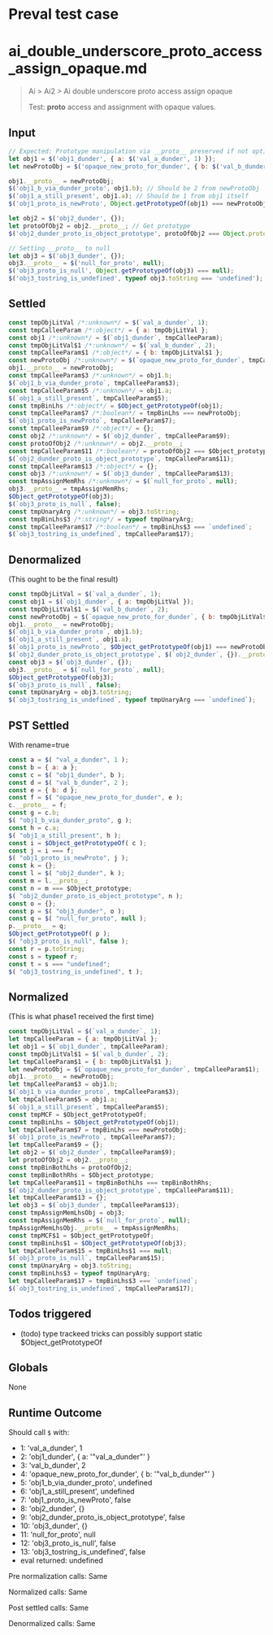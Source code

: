 # Preval test case

# ai_double_underscore_proto_access_assign_opaque.md

> Ai > Ai2 > Ai double underscore proto access assign opaque
>
> Test: __proto__ access and assignment with opaque values.

## Input

`````js filename=intro
// Expected: Prototype manipulation via __proto__ preserved if not optimized away.
let obj1 = $('obj1_dunder', { a: $('val_a_dunder', 1) });
let newProtoObj = $('opaque_new_proto_for_dunder', { b: $('val_b_dunder', 2) });

obj1.__proto__ = newProtoObj;
$('obj1_b_via_dunder_proto', obj1.b); // Should be 2 from newProtoObj
$('obj1_a_still_present', obj1.a); // Should be 1 from obj1 itself
$('obj1_proto_is_newProto', Object.getPrototypeOf(obj1) === newProtoObj);

let obj2 = $('obj2_dunder', {});
let protoOfObj2 = obj2.__proto__; // Get prototype
$('obj2_dunder_proto_is_object_prototype', protoOfObj2 === Object.prototype);

// Setting __proto__ to null
let obj3 = $('obj3_dunder', {});
obj3.__proto__ = $('null_for_proto', null);
$('obj3_proto_is_null', Object.getPrototypeOf(obj3) === null);
$('obj3_tostring_is_undefined', typeof obj3.toString === 'undefined');
`````


## Settled


`````js filename=intro
const tmpObjLitVal /*:unknown*/ = $(`val_a_dunder`, 1);
const tmpCalleeParam /*:object*/ = { a: tmpObjLitVal };
const obj1 /*:unknown*/ = $(`obj1_dunder`, tmpCalleeParam);
const tmpObjLitVal$1 /*:unknown*/ = $(`val_b_dunder`, 2);
const tmpCalleeParam$1 /*:object*/ = { b: tmpObjLitVal$1 };
const newProtoObj /*:unknown*/ = $(`opaque_new_proto_for_dunder`, tmpCalleeParam$1);
obj1.__proto__ = newProtoObj;
const tmpCalleeParam$3 /*:unknown*/ = obj1.b;
$(`obj1_b_via_dunder_proto`, tmpCalleeParam$3);
const tmpCalleeParam$5 /*:unknown*/ = obj1.a;
$(`obj1_a_still_present`, tmpCalleeParam$5);
const tmpBinLhs /*:object*/ = $Object_getPrototypeOf(obj1);
const tmpCalleeParam$7 /*:boolean*/ = tmpBinLhs === newProtoObj;
$(`obj1_proto_is_newProto`, tmpCalleeParam$7);
const tmpCalleeParam$9 /*:object*/ = {};
const obj2 /*:unknown*/ = $(`obj2_dunder`, tmpCalleeParam$9);
const protoOfObj2 /*:unknown*/ = obj2.__proto__;
const tmpCalleeParam$11 /*:boolean*/ = protoOfObj2 === $Object_prototype;
$(`obj2_dunder_proto_is_object_prototype`, tmpCalleeParam$11);
const tmpCalleeParam$13 /*:object*/ = {};
const obj3 /*:unknown*/ = $(`obj3_dunder`, tmpCalleeParam$13);
const tmpAssignMemRhs /*:unknown*/ = $(`null_for_proto`, null);
obj3.__proto__ = tmpAssignMemRhs;
$Object_getPrototypeOf(obj3);
$(`obj3_proto_is_null`, false);
const tmpUnaryArg /*:unknown*/ = obj3.toString;
const tmpBinLhs$3 /*:string*/ = typeof tmpUnaryArg;
const tmpCalleeParam$17 /*:boolean*/ = tmpBinLhs$3 === `undefined`;
$(`obj3_tostring_is_undefined`, tmpCalleeParam$17);
`````


## Denormalized
(This ought to be the final result)

`````js filename=intro
const tmpObjLitVal = $(`val_a_dunder`, 1);
const obj1 = $(`obj1_dunder`, { a: tmpObjLitVal });
const tmpObjLitVal$1 = $(`val_b_dunder`, 2);
const newProtoObj = $(`opaque_new_proto_for_dunder`, { b: tmpObjLitVal$1 });
obj1.__proto__ = newProtoObj;
$(`obj1_b_via_dunder_proto`, obj1.b);
$(`obj1_a_still_present`, obj1.a);
$(`obj1_proto_is_newProto`, $Object_getPrototypeOf(obj1) === newProtoObj);
$(`obj2_dunder_proto_is_object_prototype`, $(`obj2_dunder`, {}).__proto__ === $Object_prototype);
const obj3 = $(`obj3_dunder`, {});
obj3.__proto__ = $(`null_for_proto`, null);
$Object_getPrototypeOf(obj3);
$(`obj3_proto_is_null`, false);
const tmpUnaryArg = obj3.toString;
$(`obj3_tostring_is_undefined`, typeof tmpUnaryArg === `undefined`);
`````


## PST Settled
With rename=true

`````js filename=intro
const a = $( "val_a_dunder", 1 );
const b = { a: a };
const c = $( "obj1_dunder", b );
const d = $( "val_b_dunder", 2 );
const e = { b: d };
const f = $( "opaque_new_proto_for_dunder", e );
c.__proto__ = f;
const g = c.b;
$( "obj1_b_via_dunder_proto", g );
const h = c.a;
$( "obj1_a_still_present", h );
const i = $Object_getPrototypeOf( c );
const j = i === f;
$( "obj1_proto_is_newProto", j );
const k = {};
const l = $( "obj2_dunder", k );
const m = l.__proto__;
const n = m === $Object_prototype;
$( "obj2_dunder_proto_is_object_prototype", n );
const o = {};
const p = $( "obj3_dunder", o );
const q = $( "null_for_proto", null );
p.__proto__ = q;
$Object_getPrototypeOf( p );
$( "obj3_proto_is_null", false );
const r = p.toString;
const s = typeof r;
const t = s === "undefined";
$( "obj3_tostring_is_undefined", t );
`````


## Normalized
(This is what phase1 received the first time)

`````js filename=intro
const tmpObjLitVal = $(`val_a_dunder`, 1);
let tmpCalleeParam = { a: tmpObjLitVal };
let obj1 = $(`obj1_dunder`, tmpCalleeParam);
const tmpObjLitVal$1 = $(`val_b_dunder`, 2);
let tmpCalleeParam$1 = { b: tmpObjLitVal$1 };
let newProtoObj = $(`opaque_new_proto_for_dunder`, tmpCalleeParam$1);
obj1.__proto__ = newProtoObj;
let tmpCalleeParam$3 = obj1.b;
$(`obj1_b_via_dunder_proto`, tmpCalleeParam$3);
let tmpCalleeParam$5 = obj1.a;
$(`obj1_a_still_present`, tmpCalleeParam$5);
const tmpMCF = $Object_getPrototypeOf;
const tmpBinLhs = $Object_getPrototypeOf(obj1);
let tmpCalleeParam$7 = tmpBinLhs === newProtoObj;
$(`obj1_proto_is_newProto`, tmpCalleeParam$7);
let tmpCalleeParam$9 = {};
let obj2 = $(`obj2_dunder`, tmpCalleeParam$9);
let protoOfObj2 = obj2.__proto__;
const tmpBinBothLhs = protoOfObj2;
const tmpBinBothRhs = $Object_prototype;
let tmpCalleeParam$11 = tmpBinBothLhs === tmpBinBothRhs;
$(`obj2_dunder_proto_is_object_prototype`, tmpCalleeParam$11);
let tmpCalleeParam$13 = {};
let obj3 = $(`obj3_dunder`, tmpCalleeParam$13);
const tmpAssignMemLhsObj = obj3;
const tmpAssignMemRhs = $(`null_for_proto`, null);
tmpAssignMemLhsObj.__proto__ = tmpAssignMemRhs;
const tmpMCF$1 = $Object_getPrototypeOf;
const tmpBinLhs$1 = $Object_getPrototypeOf(obj3);
let tmpCalleeParam$15 = tmpBinLhs$1 === null;
$(`obj3_proto_is_null`, tmpCalleeParam$15);
const tmpUnaryArg = obj3.toString;
const tmpBinLhs$3 = typeof tmpUnaryArg;
let tmpCalleeParam$17 = tmpBinLhs$3 === `undefined`;
$(`obj3_tostring_is_undefined`, tmpCalleeParam$17);
`````


## Todos triggered


- (todo) type trackeed tricks can possibly support static $Object_getPrototypeOf


## Globals


None


## Runtime Outcome


Should call `$` with:
 - 1: 'val_a_dunder', 1
 - 2: 'obj1_dunder', { a: '"val_a_dunder"' }
 - 3: 'val_b_dunder', 2
 - 4: 'opaque_new_proto_for_dunder', { b: '"val_b_dunder"' }
 - 5: 'obj1_b_via_dunder_proto', undefined
 - 6: 'obj1_a_still_present', undefined
 - 7: 'obj1_proto_is_newProto', false
 - 8: 'obj2_dunder', {}
 - 9: 'obj2_dunder_proto_is_object_prototype', false
 - 10: 'obj3_dunder', {}
 - 11: 'null_for_proto', null
 - 12: 'obj3_proto_is_null', false
 - 13: 'obj3_tostring_is_undefined', false
 - eval returned: undefined

Pre normalization calls: Same

Normalized calls: Same

Post settled calls: Same

Denormalized calls: Same
